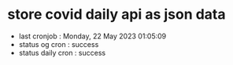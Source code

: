 # store covid daily api as json data

- last cronjob : Monday, 22 May 2023 01:05:09
- status og cron : success
- status daily cron : success
      
      